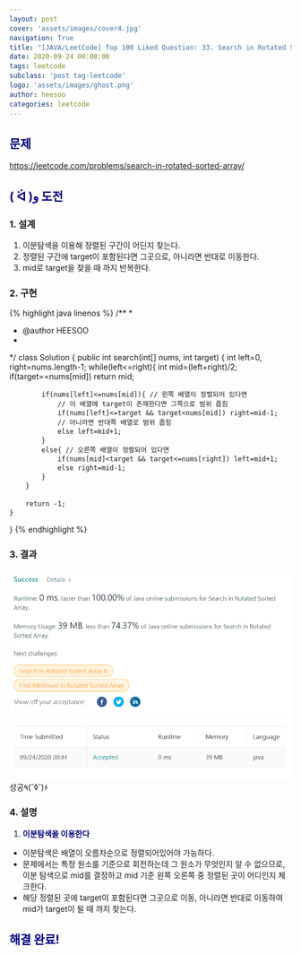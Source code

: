 ```yaml
---
layout: post
cover: 'assets/images/cover4.jpg'
navigation: True
title: "[JAVA/LeetCode] Top 100 Liked Question: 33. Search in Rotated Sorted Array"
date: 2020-09-24 00:00:00
tags: leetcode
subclass: 'post tag-leetcode'
logo: 'assets/images/ghost.png'
author: heesoo
categories: leetcode
---
```

## <span style="color:navy">문제</span>
<https://leetcode.com/problems/search-in-rotated-sorted-array/>

## <span style="color:navy">( ᐛ )و 도전</span>

### 1. 설계
1. 이분탐색을 이용해 정렬된 구간이 어딘지 찾는다.
2. 정렬된 구간에 target이 포함된다면 그곳으로, 아니라면 반대로 이동한다.
3. mid로 target을 찾을 때 까지 반복한다.

### 2. 구현 
{% highlight java linenos %}
/**
 *
 * @author HEESOO
 *
 */
class Solution {
    public int search(int[] nums, int target) {
        int left=0, right=nums.length-1;
        while(left<=right){
            int mid=(left+right)/2;
            if(target==nums[mid]) return mid;
            
            if(nums[left]<=nums[mid]){ // 왼쪽 배열이 정렬되어 있다면
                // 이 배열에 target이 존재한다면 그쪽으로 범위 좁힘
                if(nums[left]<=target && target<nums[mid]) right=mid-1;
                // 아니라면 반대쪽 배열로 범위 좁힘
                else left=mid+1;
            }
            else{ // 오른쪽 배열이 정렬되어 있다면
                if(nums[mid]<target && target<=nums[right]) left=mid+1;
                else right=mid-1;
            }
        }
        
        return -1;
    }
}
{% endhighlight %}

### 3. 결과
![실행결과](./assets/images/200924_1.PNG)
성공٩(˘◊˘)۶  


### 4. 설명
1. **<span style="color:navy">이분탐색을 이용한다</span>**
- 이분탐색은 배열이 오름차순으로 정렬되어있어야 가능하다.
- 문제에서는 특정 원소를 기준으로 회전하는데 그 원소가 무엇인지 알 수 없으므로, 이분 탐색으로 mid를 결정하고 mid 기준 왼쪽 오른쪽 중 정렬된 곳이 어디인지 체크한다.
- 해당 정렬된 곳에 target이 포함된다면 그곳으로 이동, 아니라면 반대로 이동하여 mid가 target이 될 때 까지 찾는다.

  
## <span style="color:navy">해결 완료!</span>
